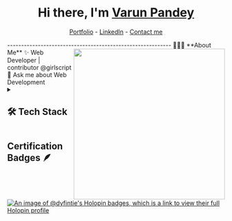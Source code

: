 <h1 align="center"> Hi there, I'm <a href="https://www.linkedin.com/in/varun-pandey-iiita/">Varun Pandey</a> </h1>
<!--- Adding Header Elements -->
<p align="center">
  <a href="/">Portfolio</a> -
  <a href="https://www.linkedin.com/in/varun-pandey-iiita/">LinkedIn</a> -
  <a href="/">Contact me</a> 
</p>
-----------------------------------------------------------
👨🏻‍💻 **About Me**<img src="https://raw.githubusercontent.com/sanjay-kv/sanjay-kv/main/Assets/illustration.png" min-width="300px" max-width="300px" width="350px" align="right"> 
✨ Web Developer | contributor @girlscript <br>
💬 Ask me about Web Development<br>
<!--- Adding Tech Stack open Section -->
<details>	
 <summary><h2 style="display: inline-block">🛠 Tech Stack</h2></summary><br>
Languages: <img src="https://img.shields.io/badge/-python-437CAC?logo=python&logoColor=white&style=flat">&nbsp;
<img src="https://img.shields.io/badge/-Mysql-DC8F0F?logo=Mysql&logoColor=white&style=flat">&nbsp; 
<img src="https://img.shields.io/badge/-HTML5-DE5934?logo=HTML5&logoColor=white&style=flat">&nbsp;
<img src="https://img.shields.io/badge/-CSS3-2275B2?logo=CSS3&logoColor=white&style=flat"> &nbsp; 
<img src="https://img.shields.io/badge/-React-61DAFB?logo=React&logoColor=white&style=flat">
<img src="https://img.shields.io/badge/-JavaScript-F7DF1E?logo=JavaScript&logoColor=white&style=flat">
<img src="https://img.shields.io/badge/-MongoDB-47A248?logo=MongoDB&logoColor=white&style=flat">
<img src="https://img.shields.io/badge/-Bootstrap-7952B3?logo=Bootstrap&logoColor=white&style=flat">
<img src="https://img.shields.io/badge/-PostgreSQL-4169E1?logo=PostgreSQL&logoColor=white&style=flat">
Frameworks and Libraries: <!--- Frameworks and Libraries goes here -->
<img src="https://img.shields.io/badge/-Node.js-339933?logo=Node.js&logoColor=white&style=flat">
<img src="https://img.shields.io/badge/-Express-000000?logo=Express&logoColor=white&style=flat">
Tools and Platforms: <img src="https://img.shields.io/badge/-Git-orange?logo=Git&logoColor=white&style=flat">&nbsp; 
<img src="https://img.shields.io/badge/-Visual%20Studio%20Code-25AEF4?logo=visualstudio&logoColor=white&style=flat">&nbsp;
Operating Systems: <img src="https://img.shields.io/badge/-Windows-0F7BCF?logo=Windows&logoColor=white&style=flat">&nbsp;
<img src="https://img.shields.io/badge/-Linux-EDBD2B?logo=Linux&logoColor=black&style=flat">&nbsp;
</details> 

## Certification Badges 🪶

[![An image of @dyfintie's Holopin badges, which is a link to view their full Holopin profile](https://holopin.me/dyfintie)](https://holopin.io/@dyfintie)

<!--- Footer End -->
<!--- Body End -->
